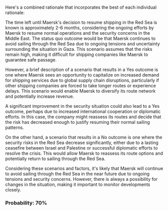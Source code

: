 Here's a combined rationale that incorporates the best of each individual rationale:

The time left until Maersk's decision to resume shipping in the Red Sea is known is approximately 2-6 months, considering the ongoing efforts by Maersk to resume normal operations and the security concerns in the Middle East. The status quo outcome would be that Maersk continues to avoid sailing through the Red Sea due to ongoing tensions and uncertainty surrounding the situation in Gaza. This scenario assumes that the risks remain high, making it difficult for shipping companies like Maersk to guarantee safe passage.

However, a brief description of a scenario that results in a Yes outcome is one where Maersk sees an opportunity to capitalize on increased demand for shipping services due to global supply chain disruptions, particularly if other shipping companies are forced to take longer routes or experience delays. This scenario would enable Maersk to diversify its route network and potentially increase revenue.

A significant improvement in the security situation could also lead to a Yes outcome, perhaps due to increased international cooperation or diplomatic efforts. In this case, the company might reassess its routes and decide that the risk has decreased enough to justify resuming their normal sailing patterns.

On the other hand, a scenario that results in a No outcome is one where the security risks in the Red Sea decrease significantly, either due to a lasting ceasefire between Israel and Palestine or successful diplomatic efforts to resolve the crisis. This would allow Maersk to reassess its route options and potentially return to sailing through the Red Sea.

Considering these scenarios and factors, it's likely that Maersk will continue to avoid sailing through the Red Sea in the near future due to ongoing tensions and security concerns. However, there is always a possibility for changes in the situation, making it important to monitor developments closely.

### Probability: 70%
